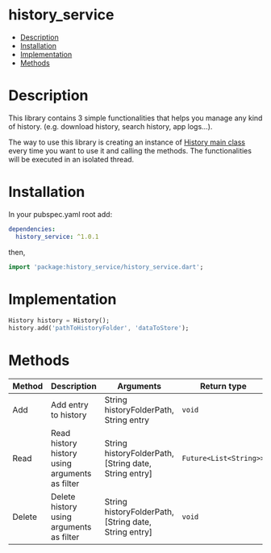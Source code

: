 # history_service

- [Description](#description)
- [Installation](#installation)
- [Implementation](#implementation)
- [Methods](#methods)

# Description
This library contains 3 simple functionalities that helps you manage any kind of history. (e.g. download history, search history, app logs...).

The way to use this library is creating an instance of [History main class](https://github.com/iruzo/history_service/blob/main/lib/history_service.dart) every time you want to use it and calling the methods. The functionalities will be executed in an isolated thread.

# Installation
In your pubspec.yaml root add:
```yaml
dependencies:
  history_service: ^1.0.1
```
then,
```dart
import 'package:history_service/history_service.dart';
```

# Implementation
```dart
History history = History();
history.add('pathToHistoryFolder', 'dataToStore');
```

# Methods
| Method        | Description                                    | Arguments                                             | Return type                |
|---------------|------------------------------------------------|-------------------------------------------------------|----------------------------|
| Add           | Add entry to history                           | String historyFolderPath, String entry                | ```void```                 |
| Read          | Read history history using arguments as filter | String historyFolderPath, [String date, String entry] | ```Future<List<String>>``` |
| Delete        | Delete history using arguments as filter       | String historyFolderPath, [String date, String entry] | ```void```                 |
